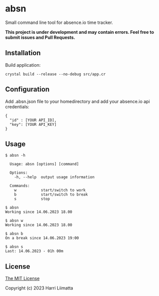 # absn
Small command line tool for absence.io time tracker.

**This project is under development and may contain errors. Feel free to submit issues and Pull Requests.**

## Installation

Build application:

```
crystal build --release --no-debug src/app.cr
```

## Configuration

Add .absn.json file to your homedirectory and add your absence.io api credentials:

```
{
  "id" : [YOUR API_ID],
  "key": [YOUR API_KEY]
}
```

## Usage

```shell
$ absn -h

  Usage: absn [options] [command]
  
  Options:
    -h, --help  output usage information
  
  Commands:
    w           start/switch to work
    b           start/switch to break
    s           stop
``` 
```shell
$ absn
Working since 14.06.2023 18.00
```

```shell
$ absn w
Working since 14.06.2023 18.00
```

```shell
$ absn b
On a break since 14.06.2023 19:00
```

```shell
$ absn s
Last: 14.06.2023 - 01h 00m
```

## License

[The MIT License](http://opensource.org/licenses/MIT)

Copyright (c) 2023 Harri Liimatta

